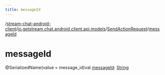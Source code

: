 ```yaml
---
title: messageId
---
```

/[stream-chat-android-client](../../index.md)/[io.getstream.chat.android.client.api.models](../index.md)/[SendActionRequest](index.md)/[messageId](messageId.md)  
  
  
  
# messageId  
@SerializedName(value = message_id)val [messageId](messageId.md): [String](https://kotlinlang.org/api/latest/jvm/stdlib/kotlin/-string/index.html)
